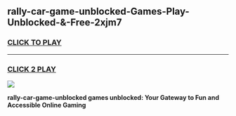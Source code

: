
## rally-car-game-unblocked-Games-Play-Unblocked-&-Free-2xjm7
<h3>
<a href="https://premium76.site?title=rally-car-game-unblocked&ref=24A">CLICK TO PLAY</a></h3>
<hr>

<h3>
<a href="https://premium76.site?title=rally-car-game-unblocked&ref=24A">CLICK 2 PLAY</a>
  
</h3>

<a href="https://premium76.site?title=rally-car-game-unblocked&ref=24A"><img src="https://clearcache.store/games.png"></a>


**rally-car-game-unblocked games unblocked: Your Gateway to Fun and Accessible Online Gaming**

